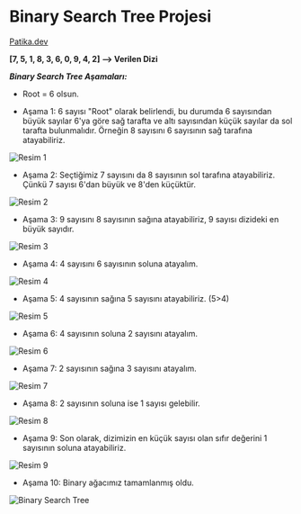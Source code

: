 # Binary Search Tree Projesi
[Patika.dev](https://www.patika.dev/tr)

**[7, 5, 1, 8, 3, 6, 0, 9, 4, 2] --> Verilen Dizi**

***Binary Search Tree Aşamaları:***

- Root = 6 olsun.

- Aşama 1: 6 sayısı "Root" olarak belirlendi, bu durumda 6 sayısından büyük sayılar 6'ya göre sağ tarafta ve altı sayısından küçük sayılar da sol tarafta bulunmalıdır.
Örneğin 8 sayısını 6 sayısının sağ tarafına atayabiliriz.


![Resim 1](https://user-images.githubusercontent.com/116020390/198654687-412a2760-3a03-4d35-9b1c-4cc29d0f91a6.jpg)



- Aşama 2: Seçtiğimiz 7 sayısını da 8 sayısının sol tarafına atayabiliriz. Çünkü 7 sayısı 6'dan büyük ve 8'den küçüktür.


![Resim 2](https://user-images.githubusercontent.com/116020390/198655083-9d7185bf-3411-490b-8a78-56811e231fcf.jpg)



- Aşama 3: 9 sayısını 8 sayısının sağına atayabiliriz, 9 sayısı dizideki en büyük sayıdır.


![Resim 3](https://user-images.githubusercontent.com/116020390/198655751-7a661572-55c8-4319-ab2b-786b4dcb8195.jpg)



- Aşama 4: 4 sayısını 6 sayısının soluna atayalım.


![Resim 4](https://user-images.githubusercontent.com/116020390/198656050-a3adb7d2-7401-4cf7-bebf-ff4b9c127604.jpg)



- Aşama 5: 4 sayısının sağına 5 sayısını atayabiliriz. (5>4)


![Resim 5](https://user-images.githubusercontent.com/116020390/198656254-78028a50-3d80-4c42-a0a0-f8332a37d944.jpg)



- Aşama 6: 4 sayısının soluna 2 sayısını atayalım.


![Resim 6](https://user-images.githubusercontent.com/116020390/198656425-def9185e-c6c9-4db3-9b1d-fdf0539b5f18.jpg)



- Aşama 7: 2 sayısının sağına 3 sayısını atayalım.


![Resim 7](https://user-images.githubusercontent.com/116020390/198656650-c4e55791-641f-40da-8f82-0d728b0524ec.jpg)



- Aşama 8: 2 sayısının soluna ise 1 sayısı gelebilir.


![Resim 8](https://user-images.githubusercontent.com/116020390/198656924-2ae3eff4-b4a0-4a7e-8822-0ae652273ec7.jpg)



- Aşama 9: Son olarak, dizimizin en küçük sayısı olan sıfır değerini 1 sayısının soluna atayabiliriz.


![Resim 9](https://user-images.githubusercontent.com/116020390/198657304-0c8a5230-1ef3-477f-8add-15920f273f42.jpg)


- Aşama 10: Binary ağacımız tamamlanmış oldu.


![Binary Search Tree](https://user-images.githubusercontent.com/116020390/198657515-31112dac-f2bd-4760-8595-bf5aba4deea1.jpg)

